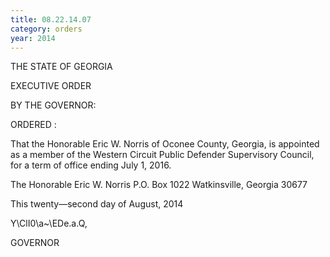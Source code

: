 ```yaml
---
title: 08.22.14.07
category: orders
year: 2014
---
```

 

THE STATE OF GEORGIA

EXECUTIVE ORDER

BY THE GOVERNOR:

ORDERED :

That the Honorable Eric W. Norris of Oconee County, Georgia, is
appointed as a member of the Western Circuit Public Defender
Supervisory Council, for a term of office ending July 1, 2016.

The Honorable Eric W. Norris
P.O. Box 1022
Watkinsville, Georgia 30677

This twenty—second day of August, 2014

Y\ClI0\a~\EDe.a.Q,

GOVERNOR

